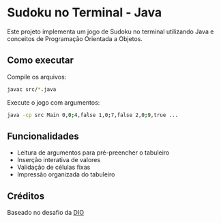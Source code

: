 # Sudoku no Terminal - Java

Este projeto implementa um jogo de Sudoku no terminal utilizando Java e conceitos de Programação Orientada a Objetos.

## Como executar

Compile os arquivos:
```bash
javac src/*.java
```

Execute o jogo com argumentos:
```bash
java -cp src Main 0,0;4,false 1,0;7,false 2,0;9,true ...
```

## Funcionalidades
- Leitura de argumentos para pré-preencher o tabuleiro
- Inserção interativa de valores
- Validação de células fixas
- Impressão organizada do tabuleiro

## Créditos
Baseado no desafio da [DIO](https://github.com/digitalinnovationone/sudoku)

